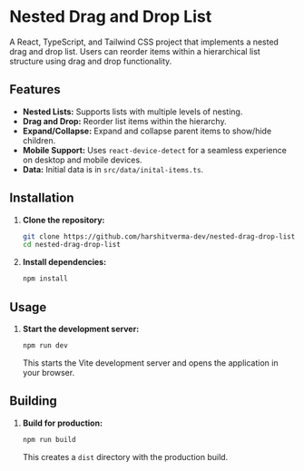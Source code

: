 # Nested Drag and Drop List

A React, TypeScript, and Tailwind CSS project that implements a nested drag and drop list.  Users can reorder items within a hierarchical list structure using drag and drop functionality.

## Features

-   **Nested Lists:** Supports lists with multiple levels of nesting.
-   **Drag and Drop:**  Reorder list items within the hierarchy.
-   **Expand/Collapse:** Expand and collapse parent items to show/hide children.
-   **Mobile Support:** Uses `react-device-detect` for a seamless experience on desktop and mobile devices.
-   **Data:** Initial data is in `src/data/inital-items.ts`.

## Installation

1.  **Clone the repository:**

    ```bash
    git clone https://github.com/harshitverma-dev/nested-drag-drop-list.git
    cd nested-drag-drop-list
    ```

2.  **Install dependencies:**

    ```bash
    npm install
    ```

## Usage

1.  **Start the development server:**

    ```bash
    npm run dev
    ```

    This starts the Vite development server and opens the application in your browser.

## Building

1.  **Build for production:**

    ```bash
    npm run build
    ```

    This creates a `dist` directory with the production build.

